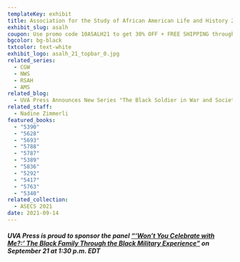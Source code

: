 ```yaml
---
templateKey: exhibit
title: Association for the Study of African American Life and History 2021
exhibit_slug: asalh
coupon: Use promo code 10ASALH21 to get 30% OFF + FREE SHIPPING through November 1.
bgcolor: bg-black
txtcolor: text-white
exhibit_logo: asalh_21_topbar_0.jpg
related_series:
  - CGW
  - NWS
  - RSAH
  - AMS
related_blog:
  - UVA Press Announces New Series "The Black Soldier in War and Society"
related_staff:
  - Nadine Zimmerli
featured_books:
  - "5390"
  - "5628"
  - "5693"
  - "5788"
  - "5787"
  - "5389"
  - "5836"
  - "5292"
  - "5417"
  - "5763"
  - "5340"
related_collection:
  - ASECS 2021
date: 2021-09-14
---
```

##### UVA Press is proud to sponsor the panel [“‘Won’t You Celebrate with Me?:’ The Black Family Through the Black Military Experience”](https://convention2.allacademic.com/one/asalh/asalh21/index.php?cmd=Online+Program+View+Session&selected_session_id=1875564&PHPSESSID=ecm9bamg5i58c1dgtuegjkca0i) on September 21 at 1:30 p.m. EDT